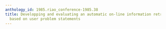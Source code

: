 ```yaml
---
anthology_id: 1985.riao_conference-1985.38
title: Developping and evaluating an automatic on-line information retrieval system
  based on user problem statements
---
```

